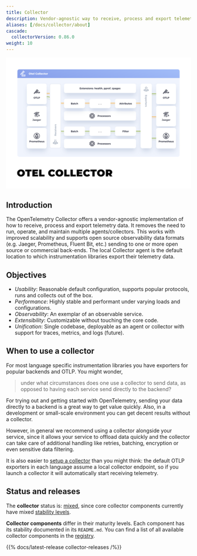 ```yaml
---
title: Collector
description: Vendor-agnostic way to receive, process and export telemetry data.
aliases: [/docs/collector/about]
cascade:
  collectorVersion: 0.86.0
weight: 10
---
```


![OpenTelemetry Collector diagram with Jaeger, OTLP and Prometheus integration](img/otel-collector.svg)

## Introduction

The OpenTelemetry Collector offers a vendor-agnostic implementation of how to
receive, process and export telemetry data. It removes the need to run, operate,
and maintain multiple agents/collectors. This works with improved scalability
and supports open source observability data formats (e.g. Jaeger, Prometheus,
Fluent Bit, etc.) sending to one or more open source or commercial back-ends.
The local Collector agent is the default location to which instrumentation
libraries export their telemetry data.

## Objectives

- _Usability_: Reasonable default configuration, supports popular protocols,
  runs and collects out of the box.
- _Performance_: Highly stable and performant under varying loads and
  configurations.
- _Observability_: An exemplar of an observable service.
- _Extensibility_: Customizable without touching the core code.
- _Unification_: Single codebase, deployable as an agent or collector with
  support for traces, metrics, and logs (future).

## When to use a collector

For most language specific instrumentation libraries you have exporters for
popular backends and OTLP. You might wonder,

> under what circumstances does one use a collector to send data, as opposed to
> having each service send directly to the backend?

For trying out and getting started with OpenTelemetry, sending your data
directly to a backend is a great way to get value quickly. Also, in a
development or small-scale environment you can get decent results without a
collector.

However, in general we recommend using a collector alongside your service, since
it allows your service to offload data quickly and the collector can take care
of additional handling like retries, batching, encryption or even sensitive data
filtering.

It is also easier to [setup a collector](./getting-started) than you might
think: the default OTLP exporters in each language assume a local collector
endpoint, so if you launch a collector it will automatically start receiving
telemetry.

## Status and releases

The **collector** status is: [mixed][], since core collector components
currently have mixed [stability levels][].

**Collector components** differ in their maturity levels. Each component has its
stability documented in its `README.md`. You can find a list of all available
collector components in the [registry][].

{{% docs/latest-release collector-releases /%}}

[registry]: /ecosystem/registry/?language=collector
[mixed]: /docs/specs/otel/document-status/#mixed
[stability levels]:
  https://github.com/open-telemetry/opentelemetry-collector#stability-levels
